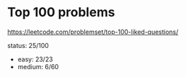 # Top 100 problems

https://leetcode.com/problemset/top-100-liked-questions/

status: 25/100
   
   - easy: 23/23
   - medium: 6/60
